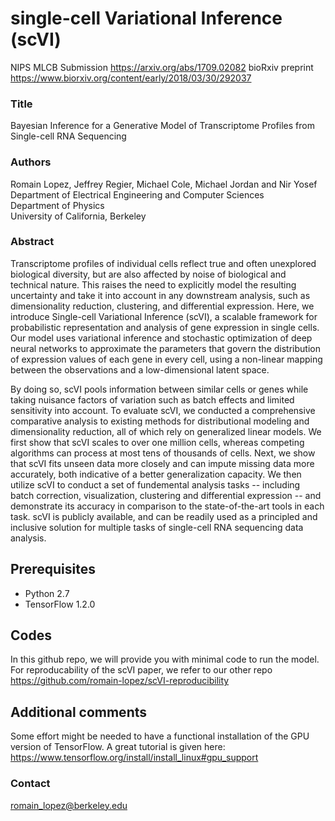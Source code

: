 # single-cell Variational Inference (scVI)

NIPS MLCB Submission https://arxiv.org/abs/1709.02082
bioRxiv preprint https://www.biorxiv.org/content/early/2018/03/30/292037

### Title
Bayesian Inference for a Generative Model of Transcriptome Profiles from Single-cell RNA Sequencing

### Authors
Romain Lopez, Jeffrey Regier, Michael Cole, Michael Jordan and Nir Yosef <br />
Department of Electrical Engineering and Computer Sciences <br />
Department of Physics <br />
University of California, Berkeley <br />

### Abstract
Transcriptome profiles of individual cells reflect true and often unexplored biological diversity, but are also affected by noise of biological and technical nature. This raises the need to explicitly model the resulting uncertainty and take it into account in any downstream analysis, such as dimensionality reduction, clustering, and differential expression. Here, we introduce Single-cell Variational Inference (scVI), a scalable framework for probabilistic representation and analysis of gene expression in single cells. Our model uses variational inference and stochastic optimization of deep neural networks to approximate the parameters that govern the distribution of expression values of each gene in every cell, using a non-linear mapping between the observations and a low-dimensional latent space.


By doing so, scVI pools information between similar cells or genes while taking nuisance factors of variation such as batch effects and limited sensitivity into account. To evaluate scVI, we conducted a comprehensive comparative analysis to existing methods for distributional modeling and dimensionality reduction, all of which rely on generalized linear models. We first show that scVI scales to over one million cells, whereas competing algorithms can process at most tens of thousands of cells. Next, we show that scVI fits unseen data more closely and can impute missing data more accurately, both indicative of a better generalization capacity. We then utilize scVI to conduct a set of fundemental analysis tasks -- including batch correction, visualization, clustering and differential expression -- and demonstrate its accuracy in comparison to the state-of-the-art tools in each task. scVI is publicly available, and can be readily used as a principled and inclusive solution for multiple tasks of single-cell RNA sequencing data analysis.

## Prerequisites
+ Python 2.7
+ TensorFlow 1.2.0

## Codes
In this github repo, we will provide you with minimal code to run the model. For reproducability of the scVI paper, we refer to our other repo https://github.com/romain-lopez/scVI-reproducibility

## Additional comments
Some effort might be needed to have a functional installation of the GPU version of TensorFlow. A great tutorial is given here: https://www.tensorflow.org/install/install_linux#gpu_support

### Contact
romain_lopez@berkeley.edu
